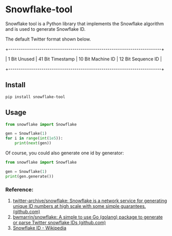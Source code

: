 # Snowflake-tool
Snowflake tool is a Python library that implements the Snowflake algorithm and is used to generate Snowflake ID.

The default Twitter format shown below.

+--------------------------------------------------------------------------+

| 1 Bit Unused | 41 Bit Timestamp |  10 Bit Machine ID  |   12 Bit Sequence ID |

+--------------------------------------------------------------------------+
## Install

```shell
pip install snowflake-tool
```

## Usage

```python
from snowflake import Snowflake

gen = Snowflake(1)
for i in range(int(1e5)):
    print(next(gen))
```

Of course, you could also generate one id by generator:

```python
from snowflake import Snowflake

gen = Snowflake(1)
print(gen.generate())
```

### Reference:
1. [twitter-archive/snowflake: Snowflake is a network service for generating unique ID numbers at high scale with some simple guarantees. (github.com)](https://github.com/twitter-archive/snowflake)
2. [bwmarrin/snowflake: A simple to use Go (golang) package to generate or parse Twitter snowflake IDs (github.com)](https://github.com/bwmarrin/snowflake)
3. [Snowflake ID - Wikipedia](https://en.wikipedia.org/wiki/Snowflake_ID)